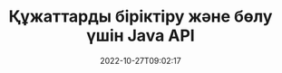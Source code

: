 ---
############################# Static ############################
layout: "product"
date: 2022-10-27T09:02:17
draft: false

product: "Merger"
product_tag: "merger"
platform: "Java"
platform_tag: "java"

############################# Head ############################
head_title: "Java құжатын біріктіру API | Word Excel PDF XPS EPUB біріктіру және жою"
head_description: "Java үшін API біріктіретін құжаттар. PDF, Microsoft Word, Excel, презентациялар, Visio, XPS және EPUB пішімдерінің беттерін біріктіру, бөлу, ауыстыру, ретін өзгерту және жою."

############################# Header ############################
title: "Құжаттарды біріктіру және бөлу үшін Java API"
description: "Жолда беттерді, слайдтарды және диаграммаларды біріктіруге, жыртуға, араластыруға, қиюға немесе жоюға болатын өнімділігі жоғары қолданбаларды жасаңыз."
button:
    enable: true

############################# SubMenu ############################
submenu:
    enable: true
    
    left:
        img_alt: "GroupDocs.Merger for Java"
        image: "https://www.groupdocs.cloud/templates/groupdocs/images/product-logos/groupdocs-merger-java.png"
        product: "GroupDocs.Merger"
        platform: "Java"

    middle:
        button:
            # button loop
            - link: "#overview"
              text: "Шолу"

            # button loop
            - link: "#features"
              text: "Ерекше өзгешеліктері"

            # button loop
            - link: "#support"
              text: "Қолдау"

            # button loop
            - link: "https://products.groupdocs.app/merger"
              text: "Тікелей демо"

            # button loop
            - link: "https://purchase.groupdocs.com/pricing/merger/java"
              text: "Баға белгілеу"

    right:
        link_download: "https://downloads.groupdocs.com/merger"
        link_learn: "https://docs.groupdocs.com/merger/java/"
        link_buy: "https://purchase.groupdocs.com"

############################# Overview ############################
overview:
    enable: true
    content: |
      GroupDocs.Merger for Java сізге Java тіліндегі жоғары деңгейдегі бизнес қолданбаларды жылдам әзірлеуге мүмкіндік береді. Кішкене кодтау арқылы Java қолданбалары бір бетті немесе парақтардың, слайдтардың және диаграммалардың пакетін біріктіре, үзіп, араластыра, қиып және жоя алады. Біріктіру әрекеттерін құпия сөзді қорғауды қолдану немесе жою арқылы белгілі және белгісіз пішімдегі қауіпсіз файлдарда да орындауға болады.  

      
    tabs:
      enable: true
      
      ## TAB ONE ##
      tab_one:
        description: |
          Төменде Java үшін GroupDocs.Merger шолуы берілген:
      
        left:
          enable: true
          icon: "fab fa-html5"
          title: "Құжат операциялары"
          content: |
            * Бет ретін өзгерту
            * Беттерді жою немесе жою
            * Құжатты бөлу немесе бұзу
            * Кез келген екі бетті ауыстырыңыз немесе араластырыңыз
            * Бір немесе бірнеше беттерді кесіңіз
            * Бірнеше құжатты біріктіріңіз
        
        right:
          enable: true
          icon: "fab fa-html5"
          title: "Қауіпсіздік операциялары"
          content: |
            * Құжат қауіпсіздігін орнату
            * Құжаттың қауіпсіздік күйін тексеріңіз
            * Құжат құпия сөзін орнату
            * Құжат құпия сөзін жаңарту
            * Құжат құпия сөзін жою
      
      ## TAB TWO ##
      tab_two:
        description: |
          Java үшін GroupDocs.Merger келесі [құжат файл пішімдерін] біріктіруді қолдайды (https://docs.groupdocs.com/merger/java/supported-document-formats/):

        left:
          enable: true
          table:
            # table loop
            - title: "Microsoft Office"
              content: |
                * **Сөз:** DOC, DOCX, DOCM, DOT, DOTX, DOTM, RTF, TXT
                * **Excel:** XLS, XLSX, XLSM, XLSB, XLTM, XLT, XLTM, XLTX, XLAM, SXC, SpreadsheetML
                * **PowerPoint:** PPT, PPTX, PPS, PPSX, PPSM, POT, POTM, POTX, PPTM
                * **Бір ескертпе:** БІР

        right:
          enable: true
          table:
            # table loop
            - title: "OpenDocument және басқа пішімдер"
              content: |
                * **OpenDocument форматтары**: ODT, OTT, ODP, OTP, ODS
                * **Бекітілген орналасу**: PDF, XPS
                * **Суреттер**: BMP, PNG, TIFF
                * **Веб**: HTML, MHT, MHTML
                * **Мәтін**: TXT, CSV, TSV
                * **LaTex**: TEX
                * **Электрондық кітап**: EPUB

      ## TAB THREE ##
      tab_three:
        description: |
          GroupDocs.Merger for Java келесі операциялық жүйелерді, жақтауларды және пакет менеджерлерін қолдайды:
        
        left:
          enable: true
          table:
            # table loop
            - icon: "fab fa-windows"
              title: "Операциялық жүйелер"
              content: |
                * Microsoft Windows жұмыс үстелі
                * Microsoft Windows сервері
                * Linux
                * MacOS

            # table loop
            - icon: "fas fa-code"
              title: "Қолдау көрсетілетін жақтаулар"
              content: |
                * Java 7 (1.7)
                * Java 8 (1.8)
                * Java 10
                * Java 11 және одан жоғары

        right:
          enable: true
          table:
            # table loop
            - icon: "fas fa-box"
              title: "Құрастыруды автоматтандыру құралы"
              content: |
                * Мавен

            # table loop
            - icon: "fas fa-tools"
              title: "Даму орталары"
              content: |
                * NetBeans
                * IntelliJ IDEA
                * Тұтылу
                
                

############################# Features ############################
features:
    enable: true
    title: "Java мүмкіндіктеріне арналған GroupDocs.Merger"

    feature:
      # feature loop
      - icon: "fas fa-copy"
        content: "Әртүрлі беттерді, слайдтарды және диаграммаларды бір файлға біріктіріңіз"
       
      # feature loop
      - icon: "fas fa-eye"
        content: "Үлкен құжаттарды жыртып, бірнеше кішірек файлдарға бөліңіз"

      # feature loop
      - icon: "fas fa-bolt"
        content: "Беттерді, слайдтарды немесе диаграммаларды араластырыңыз және қайта реттеңіз"
      
      # feature loop
      - icon: "fas fa-file-powerpoint"
        content: "Құжат ішінде екі бетті, слайдтарды немесе диаграммаларды бір-бірімен алмастырыңыз және ауыстырыңыз"

      # feature loop
      - icon: "fas fa-code"
        content: "Арнайы беттерді, слайдтарды немесе диаграммаларды жою арқылы құжатты кесіңіз және кесіңіз"

      # feature loop
      - icon: "fas fa-cloud"
        content: "Жалғыз немесе беттер жинағын, слайдтарды немесе диаграммаларды жою"

      # feature loop
      - icon: "fas fa-remove-format"
        content: "Құжаттардың үлкен санын пакеттермен тігу және біріктіру"

      # feature loop
      - icon: "fas fa-comment-slash"
        content: "Құжат құпия сөзбен қорғалғанын Java-да бағдарламалы түрде тексеріңіз"

      # feature loop
      - icon: "fas fa-location-arrow"
        content: "Белгілі және белгісіз құжат пішімдерінің құпия сөзін орнату, қалпына келтіру және жою"

      # feature loop
      - icon: "fas fa-border-all"
        content: "Бір мәтіндік файлды жол нөмірлері бойынша көбейтуге бөлу"

      # feature loop
      - icon: "fas fa-wrench"
        content: "Құжат беттерінің кескін көрінісін алыңыз"

      # feature loop
      - icon: "fas fa-columns"
        content: "Әртүрлі пішімдегі бірнеше құжаттарды бір PDF файлына біріктіру"

      # feature loop
      - icon: "fas fa-file-word"
        content: "OLE нысандарын PDF, Word, Excel, PowerPoint және ашық құжат пішіміне кірістіру"

      # feature loop
      - icon: "fas fa-envelope"
        content: "Файлдарды PDF құжатына бағдарламалы түрде тіркеңіз"

      # feature loop
      - icon: "fas fa-print"
        content: "OLE нысандары арқылы диаграммаға құжат қосыңыз"

      # feature loop
      - icon: "fas fa-file-archive"
        content: "Құжаттардың әртүрлі түрлерін (DOC, XLS, PPT т.б.) бір PDF файлына біріктіру"

      # feature loop
      - icon: "fas fa-lock"
        content: "OLE нысандарын Microsoft Word, Excel, презентация және OpenDocument файл түрлеріне оңай импорттаңыз"

      # feature loop
      - icon: "fas fa-file-code"
        content: "OLE нысандары арқылы диаграмма бетіне басқа құжаттарды қосыңыз"

    more_feature:
      # more_feature_loop
      - title: "Қажетті беттерді құжаттардан алып тастаңыз"
        content: |
          Java API үшін GroupDocs.Merger құжатыңыздан қажетсіз беттерді таңдауға және жоюға мүмкіндік береді.
      
      # more_feature_loop
      - title: "Белгісіз құжат пішімінің құпия сөзін тексеріңіз"
        content: "Тіпті белгілі бір құжаттың пішімі белгісіз болса да, GroupDocs.Merger for Java бағдарламасы құжат құпия сөзін тексеруге және бар болса, алуға мүмкіндік береді."

      # more_feature_loop
      - title: "Белгілі пішімдердің құпия сөзбен қорғалған құжаттарына қосылыңыз"
        content: "GroupDocs.Merger for Java API сізге белгілі және белгісіз пішімдегі құжаттар тізімін алуға мүмкіндік береді."

############################# Support ############################
support:
    enable: true

############################# Solutions ############################
solutions:
    enable: true
    title: "GroupDocs.Merger басқа танымал әзірлеу орталары үшін құжаттарды біріктіретін API интерфейстерін ұсынады"

    solution:
        # solution loop
        - img_alt: ".NET үшін GroupDocs.Merger"
          image: "https://www.groupdocs.cloud/templates/groupdocs/images/product-logos/groupdocs-merger-net.png"
          product: "GroupDocs.Merger"
          platform: ".NET"
          link: "/merger/net/"

############################# Back to top ###############################
back_to_top:
  enable: true
---